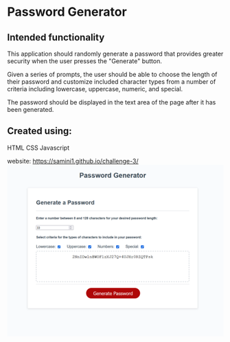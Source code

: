 # Password Generator

## Intended functionality

This application should randomly generate a password that provides greater security when the user presses the "Generate" button.

Given a series of prompts, the user should be able to choose the length of their password and customize included character types from a number of criteria including lowercase, uppercase, numeric, and special. 

The password should be displayed in the text area of the page after it has been generated.

## Created using:
HTML
CSS
Javascript

website: https://samini1.github.io/challenge-3/
![image](https://github.com/samini1/challenge-3/blob/main/screenshot.png)
